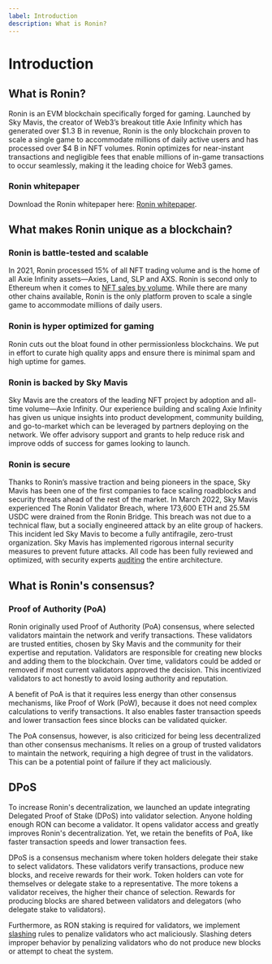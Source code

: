 ```yaml
---
label: Introduction
description: What is Ronin?
---
```

# Introduction

## What is Ronin?

Ronin is an EVM blockchain specifically forged for gaming. Launched by Sky Mavis, the creator of Web3’s breakout title Axie Infinity which has generated over &#36;1.3 B in revenue, Ronin is the only blockchain proven to scale a single game to accommodate millions of daily active users and has processed over &#36;4 B in NFT volumes. Ronin optimizes for near-instant transactions and negligible fees that enable millions of in-game transactions to occur seamlessly, making it the leading choice for Web3 games.

### Ronin whitepaper

Download the Ronin whitepaper here: [Ronin whitepaper](/basics/white-paper).

## What makes Ronin unique as a blockchain?

### Ronin is battle-tested and scalable

In 2021, Ronin processed 15% of all NFT trading volume and is the home of all Axie Infinity assets—Axies, Land, SLP and AXS. Ronin is second only to Ethereum when it comes to [NFT sales by volume](http://cryptoslam.io/). While there are many other chains available, Ronin is the only platform proven to scale a single game to accommodate millions of daily users.

### Ronin is hyper optimized for gaming

Ronin cuts out the bloat found in other permissionless blockchains. We put in effort to curate high quality apps and ensure there is minimal spam and high uptime for games.

### Ronin is backed by Sky Mavis

Sky Mavis are the creators of the leading NFT project by adoption and all-time volume—Axie Infinity. Our experience building and scaling Axie Infinity has given us unique insights into product development, community building, and go-to-market which can be leveraged by partners deploying on the network. We offer advisory support and grants to help reduce risk and improve odds of success for games looking to launch.

### Ronin is secure

Thanks to Ronin’s massive traction and being pioneers in the space, Sky Mavis has been one of the first companies to face scaling roadblocks and security threats ahead of the rest of the market. In March 2022, Sky Mavis experienced The Ronin Validator Breach, where 173,600 ETH and 25.5M USDC were drained from the Ronin Bridge. This breach was not due to a technical flaw, but a socially engineered attack by an elite group of hackers. This incident led Sky Mavis to become a fully antifragile, zero-trust organization. Sky Mavis has implemented rigorous internal security measures to prevent future attacks. All code has been fully reviewed and optimized, with security experts [auditing](./audits.md) the entire architecture.

## What is Ronin's consensus?

### Proof of Authority (PoA)

Ronin originally used Proof of Authority (PoA) consensus, where selected validators maintain the network and verify transactions. These validators are trusted entities, chosen by Sky Mavis and the community for their expertise and reputation. Validators are responsible for creating new blocks and adding them to the blockchain. Over time, validators could be added or removed if most current validators approved the decision. This incentivized validators to act honestly to avoid losing authority and reputation.

A benefit of PoA is that it requires less energy than other consensus mechanisms, like Proof of Work (PoW), because it does not need complex calculations to verify transactions. It also enables faster transaction speeds and lower transaction fees since blocks can be validated quicker.

The PoA consensus, however, is also criticized for being less decentralized than other consensus mechanisms. It relies on a group of trusted validators to maintain the network, requiring a high degree of trust in the validators. This can be a potential point of failure if they act maliciously.

## DPoS

To increase Ronin's decentralization, we launched an update integrating Delegated Proof of Stake (DPoS) into validator selection. Anyone holding enough RON can become a validator. It opens validator access and greatly improves Ronin's decentralization. Yet, we retain the benefits of PoA, like faster transaction speeds and lower transaction fees.

DPoS is a consensus mechanism where token holders delegate their stake to select validators. These validators verify transactions, produce new blocks, and receive rewards for their work. Token holders can vote for themselves or delegate stake to a representative. The more tokens a validator receives, the higher their chance of selection. Rewards for producing blocks are shared between validators and delegators (who delegate stake to validators).

Furthermore, as RON staking is required for validators, we implement [slashing](./../validators/slashing.mdx) rules to penalize validators who act maliciously. Slashing deters improper behavior by penalizing validators who do not produce new blocks or attempt to cheat the system.
